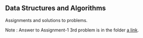 ## Data Structures and Algorithms
Assignments and solutions to problems.

Note :
    Answer to Assignment-1 3rd problem is in the folder [a link](https://github.com/SuryaElavazhagan/Data-Structure-and-Algorithms/tree/master/GCD).
